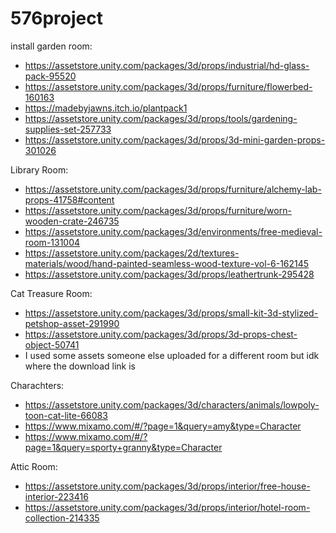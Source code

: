 # 576project
install
garden room:
- https://assetstore.unity.com/packages/3d/props/industrial/hd-glass-pack-95520
- https://assetstore.unity.com/packages/3d/props/furniture/flowerbed-160163
- https://madebyjawns.itch.io/plantpack1
- https://assetstore.unity.com/packages/3d/props/tools/gardening-supplies-set-257733
- https://assetstore.unity.com/packages/3d/props/3d-mini-garden-props-301026

Library Room:
- https://assetstore.unity.com/packages/3d/props/furniture/alchemy-lab-props-41758#content
- https://assetstore.unity.com/packages/3d/props/furniture/worn-wooden-crate-246735
- https://assetstore.unity.com/packages/3d/environments/free-medieval-room-131004
- https://assetstore.unity.com/packages/2d/textures-materials/wood/hand-painted-seamless-wood-texture-vol-6-162145
- https://assetstore.unity.com/packages/3d/props/leathertrunk-295428

Cat Treasure Room:
- https://assetstore.unity.com/packages/3d/props/small-kit-3d-stylized-petshop-asset-291990
- https://assetstore.unity.com/packages/3d/props/3d-props-chest-object-50741
- I used some assets someone else uploaded for a different room but idk where the download link is

Charachters:
- https://assetstore.unity.com/packages/3d/characters/animals/lowpoly-toon-cat-lite-66083
- https://www.mixamo.com/#/?page=1&query=amy&type=Character
- https://www.mixamo.com/#/?page=1&query=sporty+granny&type=Character

Attic Room:
- https://assetstore.unity.com/packages/3d/props/interior/free-house-interior-223416
- https://assetstore.unity.com/packages/3d/props/interior/hotel-room-collection-214335

